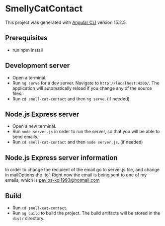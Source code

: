 # SmellyCatContact

This project was generated with [Angular CLI](https://github.com/angular/angular-cli) version 15.2.5.

## Prerequisites

- run npm install

## Development server

- Open a terminal.
- Run `ng serve` for a dev server. Navigate to `http://localhost:4200/`. The application will automatically reload if you change any of the source files.
- Run `cd smell-cat-contact` and then `ng serve`. (if needed)

## Node.js Express server

- Open a new terminal.
- Run `node server.js` in order to run the server, so that you will be able to send emails.
- Run `cd smell-cat-contact` and then `node server.js`. (if needed)

## Node.js Express server information

In order to change the recipient of the email go to server.js file, and change in mailOptions the 'to'. 
Right now the email is being sent to one of my emails, which is pavlos-kol1993@hotmail.com

## Build
- Run `cd smell-cat-contact`.
- Run `ng build` to build the project. The build artifacts will be stored in the `dist/` directory.
